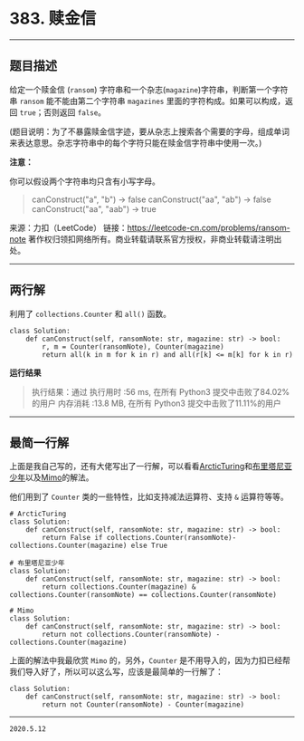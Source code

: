 # 383. 赎金信

---

## 题目描述

给定一个赎金信 (`ransom`) 字符串和一个杂志(`magazine`)字符串，判断第一个字符串 `ransom` 能不能由第二个字符串 `magazines` 里面的字符构成。如果可以构成，返回 `true`；否则返回 `false`。

(题目说明：为了不暴露赎金信字迹，要从杂志上搜索各个需要的字母，组成单词来表达意思。杂志字符串中的每个字符只能在赎金信字符串中使用一次。)

**注意：**

你可以假设两个字符串均只含有小写字母。

> canConstruct("a", "b") -> false
> canConstruct("aa", "ab") -> false
> canConstruct("aa", "aab") -> true

来源：力扣（LeetCode）
链接：https://leetcode-cn.com/problems/ransom-note
著作权归领扣网络所有。商业转载请联系官方授权，非商业转载请注明出处。

---

## 两行解

利用了 `collections.Counter` 和 `all()` 函数。

```python3
class Solution:
    def canConstruct(self, ransomNote: str, magazine: str) -> bool:
        r, m = Counter(ransomNote), Counter(magazine)
        return all(k in m for k in r) and all(r[k] <= m[k] for k in r)
```

**运行结果**
> 执行结果：通过
> 执行用时 :56 ms, 在所有 Python3 提交中击败了84.02% 的用户
> 内存消耗 :13.8 MB, 在所有 Python3 提交中击败了11.11%的用户

---

## 最简一行解

上面是我自己写的，还有大佬写出了一行解，可以看看[ArcticTuring](https://leetcode-cn.com/problems/ransom-note/solution/pythonshu-jin-xin-by-jutraman/)和[布里塔尼亚少年](https://leetcode-cn.com/problems/ransom-note/solution/python3-yi-xing-dai-ma-ke-yi-tong-ji-yuan-su-ge-sh/)以及[Mimo](https://leetcode-cn.com/problems/ransom-note/solution/python3-yi-xing-dai-ma-ke-yi-tong-ji-yuan-su-ge-sh/228137)的解法。

他们用到了 `Counter` 类的一些特性，比如支持减法运算符、支持 `&` 运算符等等。

```python3
# ArcticTuring
class Solution:
    def canConstruct(self, ransomNote: str, magazine: str) -> bool:
        return False if collections.Counter(ransomNote)-collections.Counter(magazine) else True

# 布里塔尼亚少年
class Solution:
    def canConstruct(self, ransomNote: str, magazine: str) -> bool:
        return collections.Counter(magazine) & collections.Counter(ransomNote) == collections.Counter(ransomNote)

# Mimo
class Solution:
    def canConstruct(self, ransomNote: str, magazine: str) -> bool:
        return not collections.Counter(ransomNote) - collections.Counter(magazine)
```

上面的解法中我最欣赏 `Mimo` 的，另外，`Counter` 是不用导入的，因为力扣已经帮我们导入好了，所以可以这么写，应该是最简单的一行解了：

```python3
class Solution:
    def canConstruct(self, ransomNote: str, magazine: str) -> bool:
        return not Counter(ransomNote) - Counter(magazine)
```

---

`2020.5.12`
